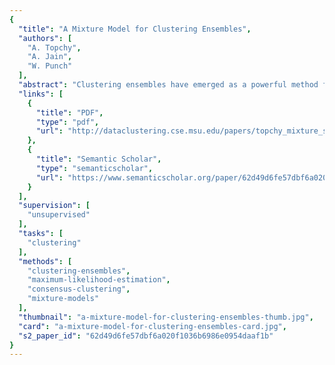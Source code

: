 ```yaml
---
{
  "title": "A Mixture Model for Clustering Ensembles",
  "authors": [
    "A. Topchy",
    "A. Jain",
    "W. Punch"
  ],
  "abstract": "Clustering ensembles have emerged as a powerful method for improving both the robustness and the stability of unsupervised classification solutions. However, finding a consensus clustering from multiple partitions is a difficult problem that can be approached from graph-based, combinatorial or statistical perspectives. We offer a probabilistic model of consensus using a finite mixture of multinomial distributions in a space of clusterings. A combined partition is found as a solution to the corresponding maximum likelihood problem using the EM algorithm. The excellent scalability of this algorithm and comprehensible underlying model are particularly important for clustering of large datasets. This study compares the performance of the EM consensus algorithm with other fusion approaches for clustering ensembles. We also analyze clustering ensembles with incomplete information and the effect of missing cluster labels on the quality of overall consensus. Experimental results demonstrate the effectiveness of the proposed method on large real-world datasets. keywords: unsupervised learning, clustering ensemble, consensus function, mixture model, EM algorithm.",
  "links": [
    {
      "title": "PDF",
      "type": "pdf",
      "url": "http://dataclustering.cse.msu.edu/papers/topchy_mixture_siam_accepted.pdf"
    },
    {
      "title": "Semantic Scholar",
      "type": "semanticscholar",
      "url": "https://www.semanticscholar.org/paper/62d49d6fe57dbf6a020f1036b6986e0954daaf1b"
    }
  ],
  "supervision": [
    "unsupervised"
  ],
  "tasks": [
    "clustering"
  ],
  "methods": [
    "clustering-ensembles",
    "maximum-likelihood-estimation",
    "consensus-clustering",
    "mixture-models"
  ],
  "thumbnail": "a-mixture-model-for-clustering-ensembles-thumb.jpg",
  "card": "a-mixture-model-for-clustering-ensembles-card.jpg",
  "s2_paper_id": "62d49d6fe57dbf6a020f1036b6986e0954daaf1b"
}
---
```



